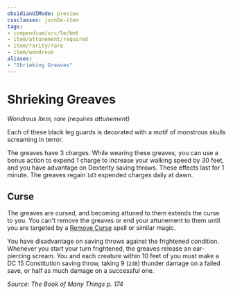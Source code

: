 ```yaml
---
obsidianUIMode: preview
cssclasses: json5e-item
tags:
- compendium/src/5e/bmt
- item/attunement/required
- item/rarity/rare
- item/wondrous
aliases: 
- "Shrieking Greaves"
---
```

# Shrieking Greaves
*Wondrous Item, rare (requires attunement)*  


Each of these black leg guards is decorated with a motif of monstrous skulls screaming in terror.

The greaves have 3 charges. While wearing these greaves, you can use a bonus action to expend 1 charge to increase your walking speed by 30 feet, and you have advantage on Dexterity saving throws. These effects last for 1 minute. The greaves regain `1d3` expended charges daily at dawn.

## Curse

The greaves are cursed, and becoming attuned to them extends the curse to you. You can't remove the greaves or end your attunement to them until you are targeted by a [Remove Curse](z_compendium/spells/remove-curse.md) spell or similar magic.

You have disadvantage on saving throws against the frightened condition. Whenever you start your turn frightened, the greaves release an ear-piercing scream. You and each creature within 10 feet of you must make a DC 15 Constitution saving throw, taking 9 (`2d8`) thunder damage on a failed save, or half as much damage on a successful one.

*Source: The Book of Many Things p. 174*